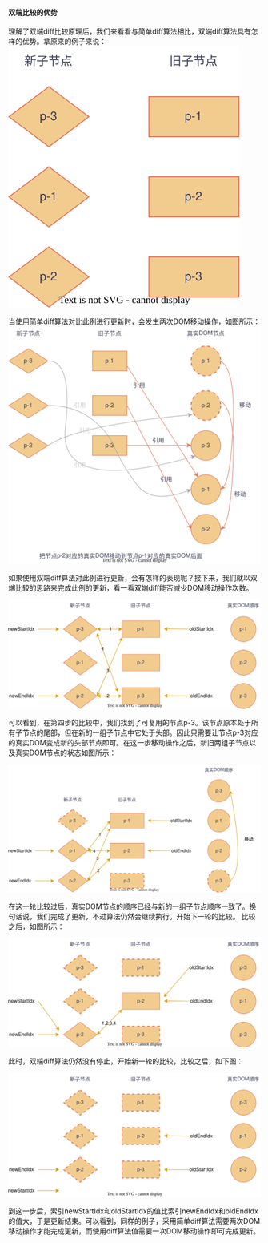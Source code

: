 #### 双端比较的优势

理解了双端diff比较原理后，我们来看看与简单diff算法相比，双端diff算法具有怎样的优势。拿原来的例子来说：
![新旧两组子节点](../../../images/新旧两组子节点.drawio.svg '新旧两组子节点')

当使用简单diff算法对比此例进行更新时，会发生两次DOM移动操作，如图所示：
![两次DOM移动](../../../images/把节点p-2对应的真实DOM移动到节点p-1对应的真实DOM后面.drawio.svg '两次DOM移动')

如果使用双端diff算法对此例进行更新，会有怎样的表现呢？接下来，我们就以双端比较的思路来完成此例的更新，看一看双端diff能否减少DOM移动操作次数。

![双端diff比较新旧两组子节点与真实DOM节点的状态](../../../images/双端diff比较新旧两组子节点与真实DOM节点的状态.drawio.svg '双端diff比较新旧两组子节点与真实DOM节点的状态')

可以看到，在第四步的比较中，我们找到了可复用的节点p-3。该节点原本处于所有子节点的尾部，但在新的一组子节点中它处于头部。因此只需要让节点p-3对应的真实DOM变成新的头部节点即可。在这一步移动操作之后，新旧两组子节点以及真实DOM节点的状态如图所示：

![双端diff节点p-3移动](../../../images/双端diff节点p-3移动.drawio.svg '双端diff节点p-3移动')

在这一轮比较过后，真实DOM节点的顺序已经与新的一组子节点顺序一致了。换句话说，我们完成了更新，不过算法仍然会继续执行。开始下一轮的比较。
比较之后，如图所示：

![双端diff比较p-1节点之后的真实DOM状态](../../../images/双端diff比较p-1节点.drawio.svg '双端diff比较p-1节点之后的真实DOM状态')

此时，双端diff算法仍然没有停止，开始新一轮的比较，比较之后，如下图：

![双端diff比较p-2节点之后的真实DOM状态](../../../images/双端diff比较p-2节点之后的真实DOM状态.drawio.svg '双端diff比较p-2节点之后的真实DOM状态')

到这一步后，索引newStartIdx和oldStartIdx的值比索引newEndIdx和oldEndIdx的值大，于是更新结束。可以看到，同样的例子，采用简单diff算法需要两次DOM移动操作才能完成更新，而使用diff算法值需要一次DOM移动操作即可完成更新。